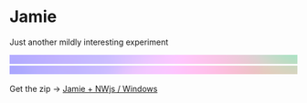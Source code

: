 # Jamie
Just another mildly interesting experiment

![](https://github.com/ThinkbotsAreFree/sona/raw/main/sona-up.png)
![](https://github.com/ThinkbotsAreFree/sona/raw/main/sona-down.png)

Get the zip → [Jamie + NWjs / Windows](http://thinkbots.are.free.fr/jamie.zip)